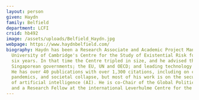 ```yaml
---
layout: person
given: Haydn
family: Belfield
department: LCFI
crsid: hb492
image: /assets/uploads/Belfield_Haydn.jpg
webpage: https://www.haydnbelfield.com/
biography: Haydn has been a Research Associate and Academic Project Manager at the
  University of Cambridge's Centre for the Study of Existential Risk for the past
  six years. In that time the Centre tripled in size, and he advised the UK, US, and
  Singaporean governments; the EU, UN and OECD; and leading technology companies.
  He has over 40 publications with over 1,300 citations, including on climate change,
  pandemics, and societal collapse, but most of his work is on the security implications
  of artificial intelligence (AI). He is co-Chair of the Global Politics of AI Project
  and a Research Fellow at the international Leverhulme Centre for the Future of Intelligence.
---
```

